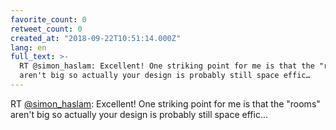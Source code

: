 ```yaml
---
favorite_count: 0
retweet_count: 0
created_at: "2018-09-22T10:51:14.000Z"
lang: en
full_text: >-
  RT @simon_haslam: Excellent! One striking point for me is that the "rooms"
  aren't big so actually your design is probably still space effic…
---
```


RT [@simon_haslam](https://twitter.com/simon_haslam): Excellent! One striking
point for me is that the "rooms" aren't big so actually your design is probably
still space effic…
